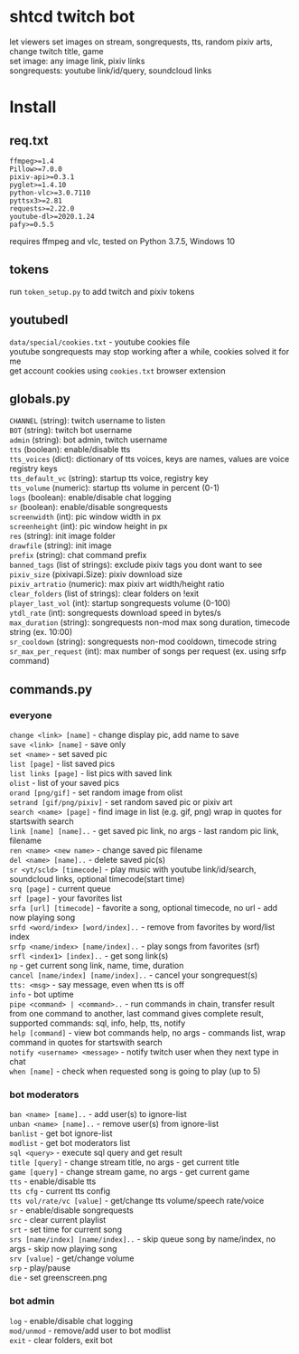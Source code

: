 # shtcd twitch bot
  
let viewers set images on stream, songrequests, tts, random pixiv arts, change twitch title, game  
set image: any image link, pixiv links  
songrequests: youtube link/id/query, soundcloud links  

# Install

## req.txt

```
ffmpeg>=1.4
Pillow>=7.0.0
pixiv-api>=0.3.1
pyglet>=1.4.10
python-vlc>=3.0.7110
pyttsx3>=2.81
requests>=2.22.0
youtube-dl>=2020.1.24
pafy>=0.5.5
```

requires ffmpeg and vlc, tested on Python 3.7.5, Windows 10

## tokens

run `token_setup.py` to add twitch and pixiv tokens  

## youtubedl

`data/special/cookies.txt` - youtube cookies file  
youtube songrequests may stop working after a while, cookies solved it for me  
get account cookies using `cookies.txt` browser extension  

## globals.py

`CHANNEL` (string): twitch username to listen  
`BOT` (string): twitch bot username  
`admin` (string): bot admin, twitch username  
`tts` (boolean): enable/disable tts  
`tts_voices` (dict): dictionary of tts voices, keys are names, values are voice registry keys  
`tts_default_vc` (string): startup tts voice, registry key  
`tts_volume` (numeric): startup tts volume in percent (0-1)  
`logs` (boolean): enable/disable chat logging  
`sr` (boolean): enable/disable songrequests  
`screenwidth` (int): pic window width in px  
`screenheight` (int): pic window height in px  
`res` (string): init image folder  
`drawfile` (string): init image  
`prefix` (string): chat command prefix  
`banned_tags` (list of strings): exclude pixiv tags you dont want to see  
`pixiv_size` (pixivapi.Size): pixiv download size  
`pixiv_artratio` (numeric): max pixiv art width/height ratio  
`clear_folders` (list of strings): clear folders on !exit  
`player_last_vol` (int): startup songrequests volume (0-100)  
`ytdl_rate` (int): songrequests download speed in bytes/s  
`max_duration` (string): songrequests non-mod max song duration, timecode string (ex. 10:00)  
`sr_cooldown` (string): songrequests non-mod cooldown, timecode string  
`sr_max_per_request` (int): max number of songs per request (ex. using srfp command)  

## commands.py

### everyone
`change <link> [name]` - change display pic, add name to save  
`save <link> [name]` - save only  
`set <name>` - set saved pic  
`list [page]` - list saved pics  
`list links [page]` - list pics with saved link  
`olist` - list of your saved pics  
`orand [png/gif]` - set random image from olist  
`setrand [gif/png/pixiv]` - set random saved pic or pixiv art  
`search <name> [page]` - find image in list (e.g. gif, png) wrap in quotes for startswith search  
`link [name] [name]..` - get saved pic link, no args - last random pic link, filename  
`ren <name> <new name>` - change saved pic filename  
`del <name> [name]..` - delete saved pic(s)  
`sr <yt/scld> [timecode]` - play music with youtube link/id/search, soundcloud links, optional timecode(start time)  
`srq [page]` - current queue  
`srf [page]` - your favorites list  
`srfa [url] [timecode]` - favorite a song, optional timecode, no url - add now playing song  
`srfd <word/index> [word/index]..` - remove from favorites by word/list index  
`srfp <name/index> [name/index]..` - play songs from favorites (srf)  
`srfl <index1> [index]..` - get song link(s)  
`np` - get current song link, name, time, duration  
`cancel [name/index] [name/index]..` - cancel your songrequest(s)  
`tts: <msg>` - say message, even when tts is off  
`info` - bot uptime  
`pipe <command> | <command>..` - run commands in chain, transfer result from one command to another, last command gives complete result, supported commands: sql, info, help, tts, notify  
`help [command]` - view bot commands help, no args - commands list, wrap command in quotes for startswith search  
`notify <username> <message>` - notify twitch user when they next type in chat  
`when [name]` - check when requested song is going to play (up to 5)  
### bot moderators

`ban <name> [name]..` - add user(s) to ignore-list  
`unban <name> [name]..` - remove user(s) from ignore-list  
`banlist` - get bot ignore-list  
`modlist` - get bot moderators list  
`sql <query>` - execute sql query and get result  
`title [query]` - change stream title, no args - get current title  
`game [query]` - change stream game, no args - get current game  
`tts` - enable/disable tts  
`tts cfg` - current tts config  
`tts vol/rate/vc [value]` - get/change tts volume/speech rate/voice  
`sr` - enable/disable songrequests  
`src` - clear current playlist  
`srt` - set time for current song  
`srs [name/index] [name/index]..` - skip queue song by name/index, no args - skip now playing song  
`srv [value]` - get/change volume  
`srp` - play/pause  
`die` - set greenscreen.png  

### bot admin

`log` - enable/disable chat logging  
`mod/unmod` - remove/add user to bot modlist  
`exit` - clear folders, exit bot  

